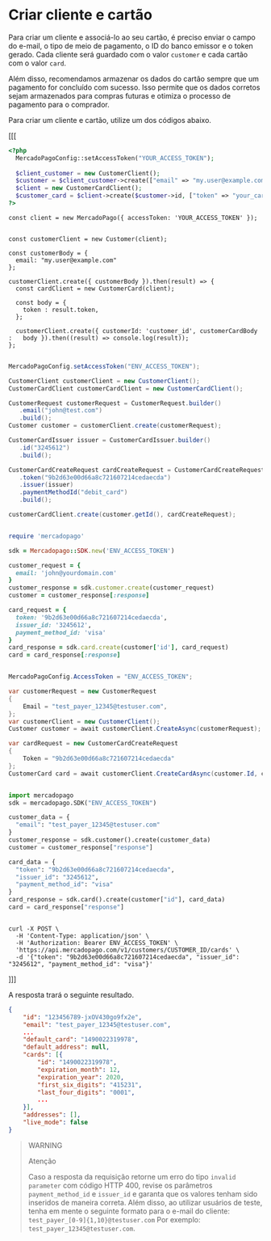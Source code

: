 # Criar cliente e cartão

Para criar um cliente e associá-lo ao seu cartão, é preciso enviar o campo do e-mail, o tipo de meio de pagamento, o ID do banco emissor e o token gerado. Cada cliente será guardado com o valor `customer` e cada cartão com o valor `card`.

Além disso, recomendamos armazenar os dados do cartão sempre que um pagamento for concluído com sucesso. Isso permite que os dados corretos sejam armazenados para compras futuras e otimiza o processo de pagamento para o comprador.

Para criar um cliente e cartão, utilize um dos códigos abaixo.

[[[
```php
<?php
  MercadoPagoConfig::setAccessToken("YOUR_ACCESS_TOKEN");
  
  $client_customer = new CustomerClient();
  $customer = $client_customer->create(["email" => "my.user@example.com"]);
  $client = new CustomerCardClient();
  $customer_card = $client->create($customer->id, ["token" => "your_card_token"]);
?>
```
```node
const client = new MercadoPago({ accessToken: 'YOUR_ACCESS_TOKEN' });


const customerClient = new Customer(client);

const customerBody = {
  email: "my.user@example.com"
};

customerClient.create({ customerBody }).then(result) => {
  const cardClient = new CustomerCard(client);

  const body = {
  	token : result.token,
  };

  customerClient.create({ customerId: 'customer_id', customerCardBody :   body }).then((result) => console.log(result));
};
```
```java

MercadoPagoConfig.setAccessToken("ENV_ACCESS_TOKEN");

CustomerClient customerClient = new CustomerClient();
CustomerCardClient customerCardClient = new CustomerCardClient();

CustomerRequest customerRequest = CustomerRequest.builder()
   .email("john@test.com")
   .build();
Customer customer = customerClient.create(customerRequest);

CustomerCardIssuer issuer = CustomerCardIssuer.builder()
   .id("3245612")
   .build();

CustomerCardCreateRequest cardCreateRequest = CustomerCardCreateRequest.builder()
   .token("9b2d63e00d66a8c721607214cedaecda")
   .issuer(issuer)
   .paymentMethodId("debit_card")
   .build();

customerCardClient.create(customer.getId(), cardCreateRequest);

```
```ruby

require 'mercadopago'

sdk = Mercadopago::SDK.new('ENV_ACCESS_TOKEN')

customer_request = {
  email: 'john@yourdomain.com'
}
customer_response = sdk.customer.create(customer_request)
customer = customer_response[:response]

card_request = {
  token: '9b2d63e00d66a8c721607214cedaecda',
  issuer_id: '3245612',
  payment_method_id: 'visa'
}
card_response = sdk.card.create(customer['id'], card_request)
card = card_response[:response]

```
```csharp

MercadoPagoConfig.AccessToken = "ENV_ACCESS_TOKEN";

var customerRequest = new CustomerRequest
{
    Email = "test_payer_12345@testuser.com",
};
var customerClient = new CustomerClient();
Customer customer = await customerClient.CreateAsync(customerRequest);

var cardRequest = new CustomerCardCreateRequest
{
    Token = "9b2d63e00d66a8c721607214cedaecda"
};
CustomerCard card = await customerClient.CreateCardAsync(customer.Id, cardRequest);

```
```python

import mercadopago
sdk = mercadopago.SDK("ENV_ACCESS_TOKEN")

customer_data = {
  "email": "test_payer_12345@testuser.com"
}
customer_response = sdk.customer().create(customer_data)
customer = customer_response["response"]

card_data = {
  "token": "9b2d63e00d66a8c721607214cedaecda",
  "issuer_id": "3245612",
  "payment_method_id": "visa"
}
card_response = sdk.card().create(customer["id"], card_data)
card = card_response["response"]

```
```curl

curl -X POST \
  -H 'Content-Type: application/json' \
  -H 'Authorization: Bearer ENV_ACCESS_TOKEN' \
  'https://api.mercadopago.com/v1/customers/CUSTOMER_ID/cards' \
  -d '{"token": "9b2d63e00d66a8c721607214cedaecda", "issuer_id": "3245612", "payment_method_id": "visa"}'

```
]]]

A resposta trará o seguinte resultado.

```json
{
    "id": "123456789-jxOV430go9fx2e",
    "email": "test_payer_12345@testuser.com",
    ...
    "default_card": "1490022319978",
    "default_address": null,
    "cards": [{
        "id": "1490022319978",
        "expiration_month": 12,
        "expiration_year": 2020,
        "first_six_digits": "415231",
        "last_four_digits": "0001",
        ...
    }],
    "addresses": [],
    "live_mode": false
}
```

> WARNING
>
> Atenção
>
> Caso a resposta da requisição retorne um erro do tipo `invalid parameter` com código HTTP 400, revise os parâmetros `payment_method_id` e `issuer_id` e garanta que os valores tenham sido inseridos de maneira correta. Além disso, ao utilizar usuários de teste, tenha em mente o seguinte formato para o e-mail do cliente: `test_payer_[0-9]{1,10}@testuser.com` Por exemplo: `test_payer_12345@testuser.com`.